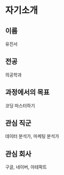 # 자기소개

## 이름
유진서

## 전공
의공학과

## 과정에서의 목표
코딩 마스터하기

## 관심 직군
데이터 분석가, 마케팅 분석가

## 관심 회사
구글, 네이버, 아테팍트